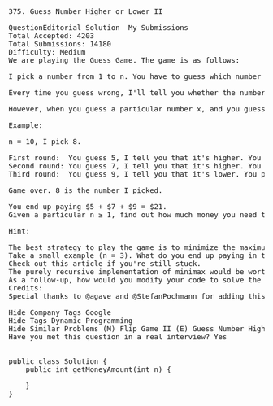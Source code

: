 <pre>
375. Guess Number Higher or Lower II 

QuestionEditorial Solution  My Submissions
Total Accepted: 4203
Total Submissions: 14180
Difficulty: Medium
We are playing the Guess Game. The game is as follows:

I pick a number from 1 to n. You have to guess which number I picked.

Every time you guess wrong, I'll tell you whether the number I picked is higher or lower.

However, when you guess a particular number x, and you guess wrong, you pay $x. You win the game when you guess the number I picked.

Example:

n = 10, I pick 8.

First round:  You guess 5, I tell you that it's higher. You pay $5.
Second round: You guess 7, I tell you that it's higher. You pay $7.
Third round:  You guess 9, I tell you that it's lower. You pay $9.

Game over. 8 is the number I picked.

You end up paying $5 + $7 + $9 = $21.
Given a particular n ≥ 1, find out how much money you need to have to guarantee a win.

Hint:

The best strategy to play the game is to minimize the maximum loss you could possibly face. Another strategy is to minimize the expected loss. Here, we are interested in the first scenario.
Take a small example (n = 3). What do you end up paying in the worst case?
Check out this article if you're still stuck.
The purely recursive implementation of minimax would be worthless for even a small n. You MUST use dynamic programming.
As a follow-up, how would you modify your code to solve the problem of minimizing the expected loss, instead of the worst-case loss?
Credits:
Special thanks to @agave and @StefanPochmann for adding this problem and creating all test cases.

Hide Company Tags Google
Hide Tags Dynamic Programming
Hide Similar Problems (M) Flip Game II (E) Guess Number Higher or Lower
Have you met this question in a real interview? Yes  


public class Solution {
    public int getMoneyAmount(int n) {
        
    }
}
</pre>
